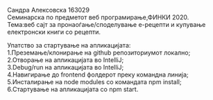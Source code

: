 Сандра Алексовска 163029        
Семинарска по предметот веб програмирање,ФИНКИ 2020.  
Тема:веб сајт за пронаоѓање/споделување е-рецепти и купување електронски книги со рецепти.

Упатство за стартување на апликацијата:         
1.Преземање/клонирање на github репозиториумот локално;     
2.Отворање на апликацијата во IntelliJ;   
3.Debug/run на апликацијата во IntelliJ;  
4.Навигирање до frontend фолдерот преку командна линија;  
5.Инсталирање на node modules со командата npm install;     
6.Стартување на апликацијата со npm start.
